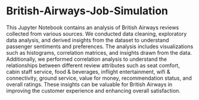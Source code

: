 # British-Airways-Job-Simulation

This Jupyter Notebook contains an analysis of British Airways reviews collected from various sources. We conducted data cleaning, exploratory data analysis, and derived insights from the dataset to understand passenger sentiments and preferences. The analysis includes visualizations such as histograms, correlation matrices, and insights drawn from the data. Additionally, we performed correlation analysis to understand the relationships between different review attributes such as seat comfort, cabin staff service, food & beverages, inflight entertainment, wifi & connectivity, ground service, value for money, recommendation status, and overall ratings. These insights can be valuable for British Airways in improving the customer experience and enhancing overall satisfaction.
